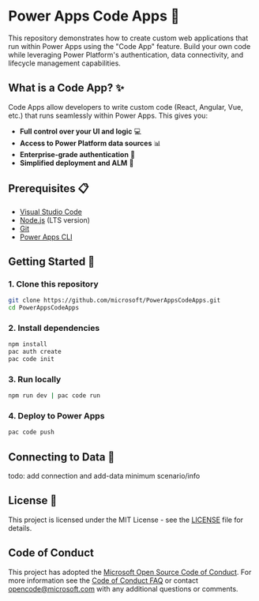 # Power Apps Code Apps 🚀

This repository demonstrates how to create custom web applications that run within Power Apps using the "Code App" feature. Build your own code while leveraging Power Platform's authentication, data connectivity, and lifecycle management capabilities.

## What is a Code App? ✨

Code Apps allow developers to write custom code (React, Angular, Vue, etc.) that runs seamlessly within Power Apps. This gives you:

- **Full control over your UI and logic** 💻
- **Access to Power Platform data sources** 📊
- **Enterprise-grade authentication** 🔐
- **Simplified deployment and ALM** 🔄

## Prerequisites 📋

- [Visual Studio Code](https://code.visualstudio.com/)
- [Node.js](https://nodejs.org/) (LTS version)
- [Git](https://git-scm.com/)
- [Power Apps CLI](https://learn.microsoft.com/en-us/power-platform/developer/cli/introduction)

## Getting Started 🚀

### 1. Clone this repository

```bash
git clone https://github.com/microsoft/PowerAppsCodeApps.git
cd PowerAppsCodeApps
```

### 2. Install dependencies

```bash
npm install
pac auth create 
pac code init
```

### 3. Run locally

```bash
npm run dev | pac code run
```

### 4. Deploy to Power Apps

```bash
pac code push 
```

## Connecting to Data 🔌

todo: add connection and add-data minimum scenario/info

## License 📄

This project is licensed under the MIT License - see the [LICENSE](LICENSE) file for details.

## Code of Conduct

This project has adopted the [Microsoft Open Source Code of Conduct](https://opensource.microsoft.com/codeofconduct/).
For more information see the [Code of Conduct FAQ](https://opensource.microsoft.com/codeofconduct/faq/) or
contact [opencode@microsoft.com](mailto:opencode@microsoft.com) with any additional questions or comments.